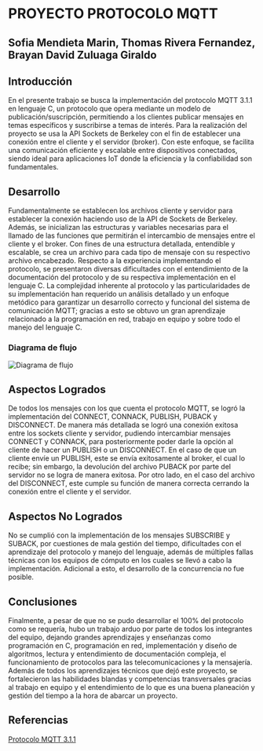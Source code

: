 # PROYECTO PROTOCOLO MQTT
## Sofia Mendieta Marin, Thomas Rivera Fernandez, Brayan David Zuluaga Giraldo

## Introducción
En el presente trabajo se busca la implementación del protocolo MQTT 3.1.1 en lenguaje C, un protocolo que opera mediante un modelo de publicación/suscripción, permitiendo a los clientes publicar mensajes en temas específicos y suscribirse a temas de interés. Para la realización del proyecto se usa la API Sockets de Berkeley con el fin de establecer una conexión entre el cliente y el servidor (broker). Con este enfoque, se facilita una comunicación eficiente y escalable entre dispositivos conectados, siendo ideal para aplicaciones IoT donde la eficiencia y la confiabilidad son fundamentales.

## Desarrollo
Fundamentalmente se establecen los archivos cliente y servidor para establecer la conexión haciendo uso de la API de Sockets de Berkeley. Además, se inicializan las estructuras y variables necesarias para el llamado de las funciones que permitirán el intercambio de mensajes entre el cliente y el broker. Con fines de una estructura detallada, entendible y escalable, se crea un archivo para cada tipo de mensaje con su respectivo archivo encabezado. Respecto a la experiencia implementando el protocolo, se presentaron diversas dificultades con el entendimiento de la documentación del protocolo y de su respectiva implementación en el lenguaje C. La complejidad inherente al protocolo y las particularidades de su implementación han requerido un análisis detallado y un enfoque metódico para garantizar un desarrollo correcto y funcional del sistema de comunicación MQTT; gracias a esto se obtuvo un gran aprendizaje relacionado a la programación en red, trabajo en equipo y sobre todo el manejo del lenguaje C.

### Diagrama de flujo 
![Diagrama de flujo](https://github.com/somendietam/tele/blob/main/DiagramaFlujoMQTT.png)

## Aspectos Logrados
De todos los mensajes con los que cuenta el protocolo MQTT, se logró la implementación del CONNECT, CONNACK, PUBLISH, PUBACK y DISCONNECT. De manera más detallada se logró una conexión exitosa entre los sockets cliente y servidor, pudiendo intercambiar mensajes CONNECT y CONNACK, para posteriormente poder darle la opción al cliente de hacer un PUBLISH o un DISCONNECT. En el caso de que un cliente envíe un PUBLISH, este se envía exitosamente al broker, el cual lo recibe; sin embargo, la devolución del archivo PUBACK por parte del servidor no se logra de manera exitosa. Por otro lado, en el caso del archivo del DISCONNECT, este cumple su función de manera correcta cerrando la conexión entre el cliente y el servidor.

## Aspectos No Logrados
No se cumplió con la implementación de los mensajes SUBSCRIBE y SUBACK, por cuestiones de mala gestión del tiempo, dificultades con el aprendizaje del protocolo y manejo del lenguaje, además de múltiples fallas técnicas con los equipos de cómputo en los cuales se llevó a cabo la implementación. Adicional a esto, el desarrollo de la concurrencia no fue posible.

## Conclusiones
Finalmente, a pesar de que no se pudo desarrollar el 100% del protocolo como se requería, hubo un trabajo arduo por parte de todos los integrantes del equipo, dejando grandes aprendizajes y enseñanzas como programación en C, programación en red, implementación y diseño de algoritmos, lectura y entendimiento de documentación compleja, el funcionamiento de protocolos para las telecomunicaciones y la mensajería. Además de todos los aprendizajes técnicos que dejó este proyecto, se fortalecieron las habilidades blandas y competencias transversales gracias al trabajo en equipo y el entendimiento de lo que es una buena planeación y gestión del tiempo a la hora de abarcar un proyecto.

## Referencias
[Protocolo MQTT 3.1.1](https://docs.oasis-open.org/mqtt/mqtt/v3.1.1/os/mqtt-v3.1.1-os.html#_Toc398718037)

